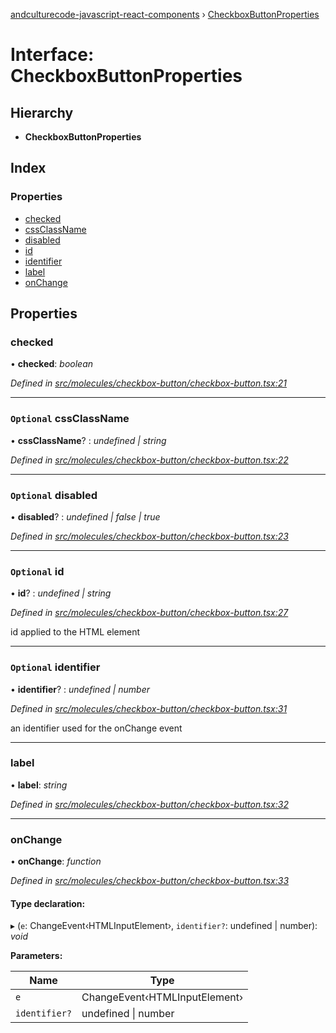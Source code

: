 [andculturecode-javascript-react-components](../README.md) › [CheckboxButtonProperties](checkboxbuttonproperties.md)

# Interface: CheckboxButtonProperties

## Hierarchy

* **CheckboxButtonProperties**

## Index

### Properties

* [checked](checkboxbuttonproperties.md#checked)
* [cssClassName](checkboxbuttonproperties.md#optional-cssclassname)
* [disabled](checkboxbuttonproperties.md#optional-disabled)
* [id](checkboxbuttonproperties.md#optional-id)
* [identifier](checkboxbuttonproperties.md#optional-identifier)
* [label](checkboxbuttonproperties.md#label)
* [onChange](checkboxbuttonproperties.md#onchange)

## Properties

###  checked

• **checked**: *boolean*

*Defined in [src/molecules/checkbox-button/checkbox-button.tsx:21](https://github.com/phess101/AndcultureCode.JavaScript.React.Components/blob/5fd6ba2/src/molecules/checkbox-button/checkbox-button.tsx#L21)*

___

### `Optional` cssClassName

• **cssClassName**? : *undefined | string*

*Defined in [src/molecules/checkbox-button/checkbox-button.tsx:22](https://github.com/phess101/AndcultureCode.JavaScript.React.Components/blob/5fd6ba2/src/molecules/checkbox-button/checkbox-button.tsx#L22)*

___

### `Optional` disabled

• **disabled**? : *undefined | false | true*

*Defined in [src/molecules/checkbox-button/checkbox-button.tsx:23](https://github.com/phess101/AndcultureCode.JavaScript.React.Components/blob/5fd6ba2/src/molecules/checkbox-button/checkbox-button.tsx#L23)*

___

### `Optional` id

• **id**? : *undefined | string*

*Defined in [src/molecules/checkbox-button/checkbox-button.tsx:27](https://github.com/phess101/AndcultureCode.JavaScript.React.Components/blob/5fd6ba2/src/molecules/checkbox-button/checkbox-button.tsx#L27)*

id applied to the HTML element

___

### `Optional` identifier

• **identifier**? : *undefined | number*

*Defined in [src/molecules/checkbox-button/checkbox-button.tsx:31](https://github.com/phess101/AndcultureCode.JavaScript.React.Components/blob/5fd6ba2/src/molecules/checkbox-button/checkbox-button.tsx#L31)*

an identifier used for the onChange event

___

###  label

• **label**: *string*

*Defined in [src/molecules/checkbox-button/checkbox-button.tsx:32](https://github.com/phess101/AndcultureCode.JavaScript.React.Components/blob/5fd6ba2/src/molecules/checkbox-button/checkbox-button.tsx#L32)*

___

###  onChange

• **onChange**: *function*

*Defined in [src/molecules/checkbox-button/checkbox-button.tsx:33](https://github.com/phess101/AndcultureCode.JavaScript.React.Components/blob/5fd6ba2/src/molecules/checkbox-button/checkbox-button.tsx#L33)*

#### Type declaration:

▸ (`e`: ChangeEvent‹HTMLInputElement›, `identifier?`: undefined | number): *void*

**Parameters:**

Name | Type |
------ | ------ |
`e` | ChangeEvent‹HTMLInputElement› |
`identifier?` | undefined &#124; number |
